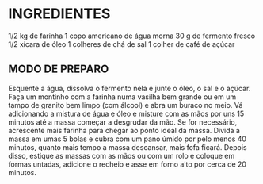 # INGREDIENTES
1/2 kg de farinha
1 copo americano de água morna
30 g de fermento fresco
1/2 xícara de óleo
1 colheres de chá de sal
1 colher de café de açúcar




## MODO DE PREPARO
Esquente a água, dissolva o fermento nela e junte o óleo, o sal e o açúcar.
Faça um montinho com a farinha numa vasilha bem grande ou em um tampo de granito bem limpo (com álcool) e abra um buraco no meio. Vá adicionando a mistura de água e óleo e misture com as mãos por uns 15 minutos até a massa começar a desgrudar da mão. Se for necessário, acrescente mais farinha para chegar ao ponto ideal da massa. Divida a massa em umas 5 bolas e cubra com um pano úmido por pelo menos 40 minutos, quanto mais tempo a massa descansar, mais fofa ficará. Depois disso, estique as massas com as mãos ou com um rolo e coloque em formas untadas, adicione o recheio e asse em forno alto por cerca de 20 minutos.